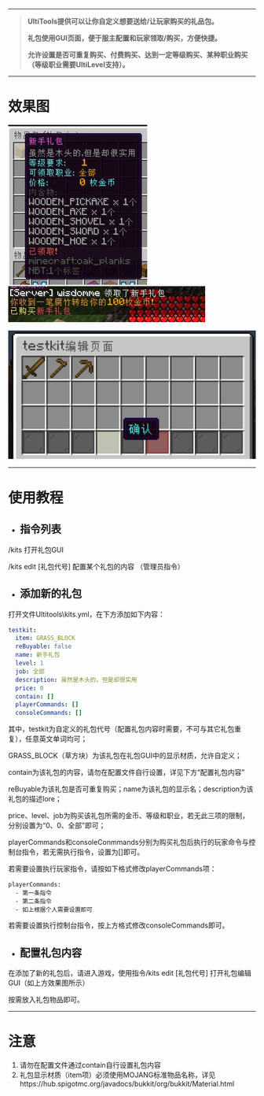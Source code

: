 
---

> **UltiTools提供可以让你自定义想要送给/让玩家购买的礼品包。**
>
> **礼包使用GUI页面，便于服主配置和玩家领取/购买，方便快捷。**
>
> **允许设置是否可重复购买、付费购买、达到一定等级购买、某种职业购买（等级职业需要UltiLevel支持）。**

---

# 效果图

![](/assets/礼包1.jpg)   ![](/assets/礼包2.jpg)

![](/assets/礼包编辑.png)

---

# 使用教程

* ## 指令列表

/kits 打开礼包GUI

/kits edit \[礼包代号\] 配置某个礼包的内容 （管理员指令）

* ## 添加新的礼包

打开文件Ultitools\kits.yml，在下方添加如下内容：

```yaml
testkit:
  item: GRASS_BLOCK
  reBuyable: false
  name: 新手礼包
  level: 1
  job: 全部
  description: 虽然是木头的，但是却很实用
  price: 0
  contain: []
  playerCommands: []
  consoleCommands: []
```

其中，testkit为自定义的礼包代号（配置礼包内容时需要，不可与其它礼包重复），任意英文单词均可；

GRASS\_BLOCK（草方块）为该礼包在礼包GUI中的显示材质，允许自定义；

contain为该礼包的内容，请勿在配置文件自行设置，详见下方“配置礼包内容”

reBuyable为该礼包是否可重复购买；name为该礼包的显示名；description为该礼包的描述lore；

price、level、job为购买该礼包所需的金币、等级和职业，若无此三项的限制，分别设置为“0、0、全部”即可；

playerCommands和consoleConmmands分别为购买礼包后执行的玩家命令与控制台指令，若无需执行指令，设置为\[\]即可。

若需要设置执行玩家指令，请按如下格式修改playerCommands项：

```
playerCommands:
  - 第一条指令
  - 第二条指令
  - 如上根据个人需要设置即可
```

若需要设置执行控制台指令，按上方格式修改consoleCommands即可。

* ## 配置礼包内容

在添加了新的礼包后，请进入游戏，使用指令/kits edit \[礼包代号\] 打开礼包编辑GUI（如上方效果图所示）

按需放入礼包物品即可。

---

# 注意

1. 请勿在配置文件通过contain自行设置礼包内容
2. 礼包显示材质（item项）必须使用MOJANG标准物品名称，详见https://hub.spigotmc.org/javadocs/bukkit/org/bukkit/Material.html



